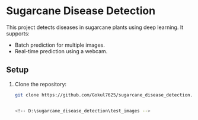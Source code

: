 # Sugarcane Disease Detection

This project detects diseases in sugarcane plants using deep learning. It supports:
- Batch prediction for multiple images.
- Real-time prediction using a webcam.

## Setup

1. Clone the repository:
   ```bash
   git clone https://github.com/Gokul7625/sugarcane_disease_detection.giGt


   <!-- D:\sugarcane_disease_detection\test_images -->
